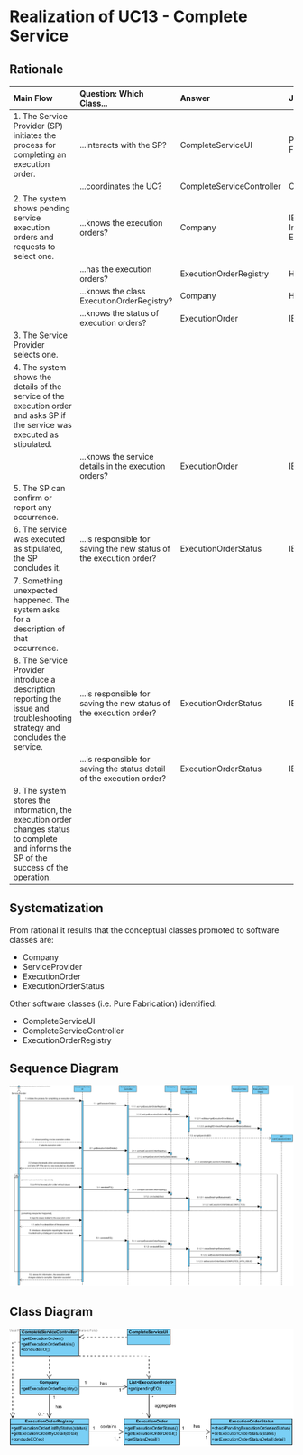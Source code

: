 # Realization of UC13 - Complete Service
## Rationale

| Main Flow                                                                                        | Question: Which Class...                                      | Answer                                       | Justification                                                                                                         |
|:-------------------------------------------------------------------------------------------------------|:------------------------------------------------------------|:-----------------------------------------------|:---------------------------------------------------------------------------------------------------------------------|
|1. The Service Provider (SP) initiates the process for completing an execution order.|...interacts with the SP?|CompleteServiceUI|Pure Fabrication|
||...coordinates the UC?|CompleteServiceController|Controller|
|2. The system shows pending service execution orders and requests to select one.|...knows the execution orders?|Company|IE - Information Expert|
||...has the execution orders?|ExecutionOrderRegistry| HC + LC |
||...knows the class ExecutionOrderRegistry?|Company| HC + LC |
||...knows the status of execution orders?|ExecutionOrder|IE|
|3. The Service Provider selects one.||||
|4. The system shows the details of the service of the execution order and asks SP if the service was executed as stipulated.||||
||...knows the service details in the execution orders?|ExecutionOrder|IE|
|5. The SP can confirm or report any occurrence.||||
|6. The service was executed as stipulated, the SP concludes it.|...is responsible for saving the new status of the execution order?|ExecutionOrderStatus|IE|
|7. Something unexpected happened. The system asks for a description of that occurrence.||||
|8. The Service Provider introduce a description reporting the issue and troubleshooting strategy and concludes the service.|...is responsible for saving the new status of the execution order?|ExecutionOrderStatus|IE|
||...is responsible for saving the status detail of the execution order?|ExecutionOrderStatus|IE|
|9. The system stores the information, the execution order changes status to complete and informs the SP of the success of the operation.||||

## Systematization ##

 From rational it results that the conceptual classes promoted to software classes are:  

 * Company  
 * ServiceProvider  
 * ExecutionOrder  
 * ExecutionOrderStatus  


 Other software classes (i.e. Pure Fabrication) identified:  

 * CompleteServiceUI  
 * CompleteServiceController  
 * ExecutionOrderRegistry  


##	Sequence Diagram

![SD_UC13_v2.png](SD_UC13.png)

##	Class Diagram

![CD_UC13.png](CD_UC13.png)

